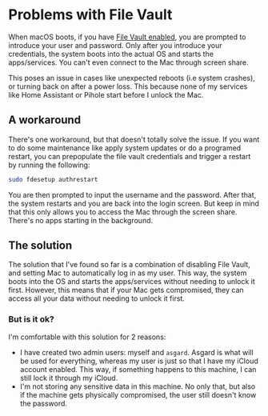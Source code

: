 # Problems with File Vault

When macOS boots, if you have [File Vault enabled](https://support.apple.com/en-gb/guide/mac-help/flvlt001/15.0/mac/15.0), you are prompted to introduce your user and password. Only after you introduce your credentials, the system boots into the actual OS and starts the apps/services. You can't even connect to the Mac through screen share.

This poses an issue in cases like unexpected reboots (i.e system crashes), or turning back on after a power loss. This because none of my services like Home Assistant or Pihole start before I unlock the Mac.

## A workaround
There's one workaround, but that doesn't totally solve the issue. If you want to do some maintenance like apply system updates or do a programed restart, you can prepopulate the file vault credentials and trigger a restart by running the following:

```bash
sudo fdesetup authrestart
```
You are then prompted to input the username and the password. After that, the system restarts and you are back into the login screen.
But keep in mind that this only allows you to access the Mac through the screen share. There's no apps starting in the background.

## The solution
The solution that I've found so far is a combination of disabling File Vault, and setting Mac to automatically log in as my user. This way, the system boots into the OS and starts the apps/services without needing to unlock it first. However, this means that if your Mac gets compromised, they can access all your data without needing to unlock it first.

### But is it ok?
I'm comfortable with this solution for 2 reasons:
- I have created two admin users: myself and `asgard`. Asgard is what will be used for everything, whereas my user is just so that I have my iCloud account enabled. This way, if something happens to this machine, I can still lock it through my iCloud.
- I'm not storing any sensitive data in this machine. No only that, but also if the machine gets physically compromised, the user still doesn't know the password.
